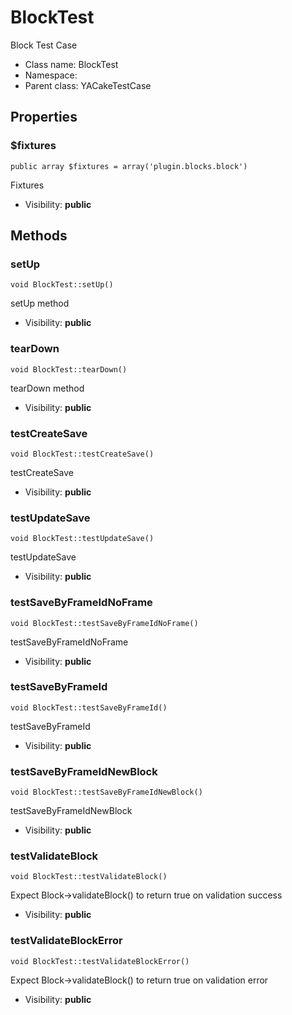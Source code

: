 BlockTest
===============

Block Test Case




* Class name: BlockTest
* Namespace: 
* Parent class: YACakeTestCase





Properties
----------


### $fixtures

    public array $fixtures = array('plugin.blocks.block')

Fixtures



* Visibility: **public**


Methods
-------


### setUp

    void BlockTest::setUp()

setUp method



* Visibility: **public**




### tearDown

    void BlockTest::tearDown()

tearDown method



* Visibility: **public**




### testCreateSave

    void BlockTest::testCreateSave()

testCreateSave



* Visibility: **public**




### testUpdateSave

    void BlockTest::testUpdateSave()

testUpdateSave



* Visibility: **public**




### testSaveByFrameIdNoFrame

    void BlockTest::testSaveByFrameIdNoFrame()

testSaveByFrameIdNoFrame



* Visibility: **public**




### testSaveByFrameId

    void BlockTest::testSaveByFrameId()

testSaveByFrameId



* Visibility: **public**




### testSaveByFrameIdNewBlock

    void BlockTest::testSaveByFrameIdNewBlock()

testSaveByFrameIdNewBlock



* Visibility: **public**




### testValidateBlock

    void BlockTest::testValidateBlock()

Expect Block->validateBlock() to return true on validation success



* Visibility: **public**




### testValidateBlockError

    void BlockTest::testValidateBlockError()

Expect Block->validateBlock() to return true on validation error



* Visibility: **public**



